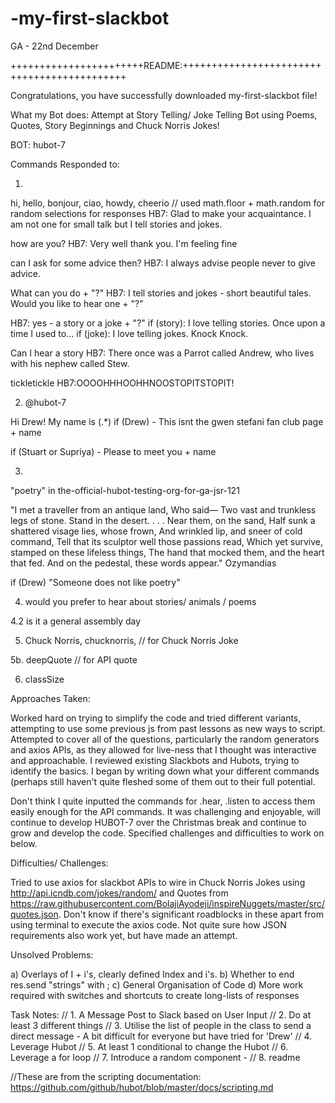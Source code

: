 # -my-first-slackbot
GA - 22nd December 

+++++++++++++++++++++++README:++++++++++++++++++++++++++++++++++++++++++++

Congratulations, you have successfully downloaded my-first-slackbot file! 

What my Bot does: Attempt at Story Telling/ Joke Telling Bot using Poems, Quotes, Story Beginnings and Chuck Norris Jokes!

BOT: hubot-7

Commands Responded to: 

1. 

hi, hello, bonjour, ciao, howdy, cheerio // used math.floor + math.random for random selections for responses
HB7: Glad to make your acquaintance. I am not one for small talk but I tell stories and jokes.

how are you?
HB7: Very well thank you. I'm feeling fine

can I ask for some advice then?
HB7: I always advise people never to give advice.

What can you do + "?"
HB7: I tell stories and jokes - short beautiful tales. Would you like to hear one + "?"

HB7: yes - a story or a joke + "?"
if (story): I love telling stories. Once upon a time I used to...
if (joke): I love telling jokes. Knock Knock.

Can I hear a story
HB7: There once was a Parrot called Andrew, who lives with his nephew called Stew. 

tickletickle
HB7:OOOOHHHOOHHNOOSTOPITSTOPIT!

2. @hubot-7

Hi Drew! My name is (.*)
if (Drew) - This isnt the gwen stefani fan club page + name

if (Stuart or Supriya) - Please to meet you + name

3. 

"poetry" in the-official-hubot-testing-org-for-ga-jsr-121

"I met a traveller from an antique land, Who said— Two vast and trunkless legs of stone. Stand in the desert. . . . Near them, on the sand, Half sunk a shattered visage lies, whose frown, And wrinkled lip, and sneer of cold command, Tell that its sculptor well those passions read, Which yet survive, stamped on these lifeless things, The hand that mocked them, and the heart that fed. And on the pedestal, these words appear." Ozymandias

if (Drew) "Someone does not like poetry"

4. would you prefer to hear about stories/ animals / poems

4.2 is it a general assembly day

5. Chuck Norris, chucknorris, // for Chuck Norris Joke

5b. deepQuote // for API quote 

6. classSize 

Approaches Taken: 

Worked hard on trying to simplify the code and tried different variants, attempting to use some previous js from past lessons as new ways to script. Attempted to cover all of the questions, particularly the random generators and axios APIs, as they allowed for live-ness that I thought was interactive and approachable. I reviewed existing Slackbots and Hubots, trying to identify the basics.
I began by writing down what your different commands (perhaps still haven't quite fleshed some of them out to their full potential.

Don't think I quite inputted the commands for .hear, .listen to access them easily enough for the API commands. It was challenging and enjoyable, will continue to develop HUBOT-7 over the Christmas break and continue to grow and develop the code. Specified challenges and difficulties to work on below.  

Difficulties/ Challenges: 

Tried to use axios for slackbot APIs to wire in Chuck Norris Jokes using http://api.icndb.com/jokes/random/ and Quotes from https://raw.githubusercontent.com/BolajiAyodeji/inspireNuggets/master/src/quotes.json. Don't know if there's significant roadblocks in these apart from using terminal to execute the axios code. Not quite sure how JSON requirements also work yet, but have made an attempt. 

Unsolved Problems: 

a) Overlays of I + i's, clearly defined Index and i's. 
b) Whether to end res.send "strings" with ;
c) General Organisation of Code
d) More work required with switches and shortcuts to create long-lists of responses


Task Notes:
// 1. A Message Post to Slack based on User Input
// 2. Do at least 3 different things
// 3. Utilise the list of people in the class to send a direct message - A bit difficult for everyone but have tried for 'Drew'
// 4. Leverage Hubot
// 5. At least 1 conditional to change the Hubot 
// 6. Leverage a for loop
// 7. Introduce a random component -
// 8. readme

//These are from the scripting documentation: https://github.com/github/hubot/blob/master/docs/scripting.md
